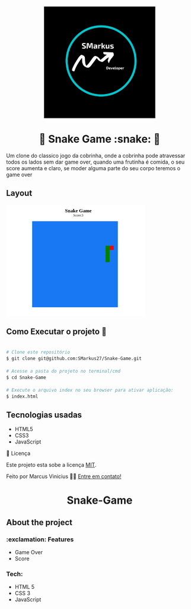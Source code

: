 <p align="center">
  <img align='center' src="./assets/SMarkus.png" height="300">
</p>
<h1 align='center'>🚀 Snake Game :snake:  🚀 </h1>
Um clone do classico jogo da cobrinha, onde a cobrinha pode atravessar todos os lados sem dar game over, quando uma frutinha é comida, o seu score aumenta e claro, se moder alguma parte do seu corpo teremos o game over
<h2>Layout</h2>
  <img align='center' src="./assets/snake.png" height="300">
<h2>Como Executar o projeto 🚀</h2>

```bash

# Clone este repositório
$ git clone git@github.com:SMarkus27/Snake-Game.git

# Acesse a pasta do projeto no terminal/cmd
$ cd Snake-Game

# Execute o arquivo index no seu browser para ativar aplicação:
$ index.html


```

<h2>Tecnologias usadas</h2>
<ul>
  <li>HTML5</li>
  <li>CSS3</li>
  <li>JavaScript</li>
</ul>
 📝 Licença

Este projeto esta sobe a licença [MIT](./LICENSE).

Feito  por Marcus Vinicius 👋🏽 [Entre em contato!](https://www.linkedin.com/in/marcus-vinicius-campos=pereira)




<h1 align='center'> Snake-Game</h1>
<h2> About the project</h2>
<h3> </h3>

<h3>:exclamation: Features</h3>
<ul>
  <li>Game Over</li>
  <li>Score</li>
</ul>
<h3>Tech:</h3>
<ul>
  <li>HTML 5</li>
  <li>CSS 3</li>
  <li>JavaScript</li>
</ul>
